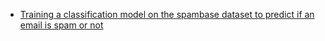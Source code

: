 * [Training a classification model on the spambase dataset to predict if an email is spam or not](https://github.com/UgurUysal86/My-ML-Notebooks/blob/main/classification-structured-data/ex-1/20230813_Training_a_classification_model_on_the_spambase_dataset_to_predict_if_an_email_is_spam_or_not.ipynb)
